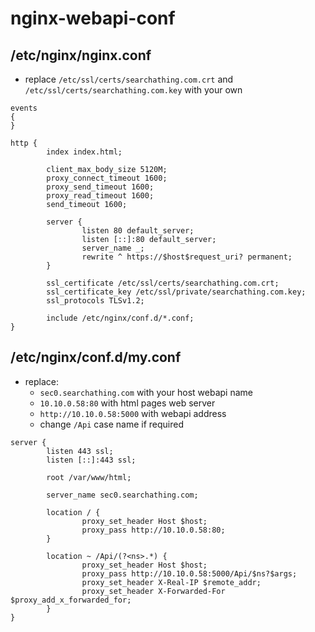 # nginx-webapi-conf

## /etc/nginx/nginx.conf

- replace `/etc/ssl/certs/searchathing.com.crt` and `/etc/ssl/certs/searchathing.com.key` with your own

```
events
{
}

http {
        index index.html;        
        
        client_max_body_size 5120M;
        proxy_connect_timeout 1600;
        proxy_send_timeout 1600;
        proxy_read_timeout 1600;
        send_timeout 1600;

        server {
                listen 80 default_server;
                listen [::]:80 default_server;
                server_name _;
                rewrite ^ https://$host$request_uri? permanent;
        }

        ssl_certificate /etc/ssl/certs/searchathing.com.crt;
        ssl_certificate_key /etc/ssl/private/searchathing.com.key;
        ssl_protocols TLSv1.2;

        include /etc/nginx/conf.d/*.conf;
}

```

## /etc/nginx/conf.d/my.conf

- replace:
  - `sec0.searchathing.com` with your host webapi name
  - `10.10.0.58:80` with html pages web server
  - `http://10.10.0.58:5000` with webapi address
  - change `/Api` case name if required

```
server {
        listen 443 ssl;
        listen [::]:443 ssl;

        root /var/www/html;

        server_name sec0.searchathing.com;

        location / {
                proxy_set_header Host $host;
                proxy_pass http://10.10.0.58:80;
        }

        location ~ /Api/(?<ns>.*) {
                proxy_set_header Host $host;
                proxy_pass http://10.10.0.58:5000/Api/$ns?$args;
                proxy_set_header X-Real-IP $remote_addr;
                proxy_set_header X-Forwarded-For $proxy_add_x_forwarded_for;
        }
}
```
